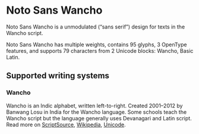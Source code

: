 
# Noto Sans Wancho

Noto Sans Wancho is a unmodulated (“sans serif”) design for texts in the Wancho script. 

Noto Sans Wancho has multiple weights, contains 95 glyphs, 3 OpenType features, and supports 79 characters from 2 Unicode blocks: Wancho, Basic Latin.


## Supported writing systems


### Wancho

Wancho is an Indic alphabet, written left-to-right. Created 2001–2012 by Banwang Losu in India for the Wancho language. Some schools teach the Wancho script but the language generally uses Devanagari and Latin script. Read more on [ScriptSource](https://scriptsource.org/scr/Wcho), [Wikipedia](https://en.wikipedia.org/wiki/ISO_15924:Wcho), [Unicode](https://www.unicode.org/versions/Unicode13.0.0/ch13.pdf#G46061).

